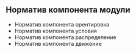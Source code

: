 ## Норматив компонента модули

- Норматив компонента орентировка
- Норматив компонента условия
- Норматив компонента распределение
- Норматив компонента движение